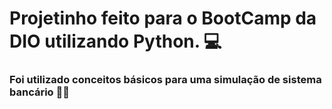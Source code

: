 # Projetinho feito para o BootCamp da DIO utilizando Python. 💻
### Foi utilizado conceitos básicos para uma simulação de sistema bancário 🤖🏦

